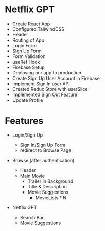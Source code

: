 # Netflix GPT

- Create React App
- Configured TailwindCSS
- Header
- Routing of App
- Login Form
- Sign Up Form
- Form Validation
- useRef Hook
- Firebase Setup
- Deploying our app to production
- Create Sign Up User Account in Firebase
- Implement Sign In user API
- Created Redux Store with userSlice
- Implemented Sign Out Feature
- Update Profile

# Features

- Login/Sign Up

  - Sign In/Sign Up Form
  - redirect to Browse Page

- Browse (after authentication)

  - Header
  - Main Movie
    - Trailer in Background
    - Title & Description
    - Movie Suggestions
      - MovieLists \* N

- Netflix GPT
  - Search Bar
  - Movie Suggestions

